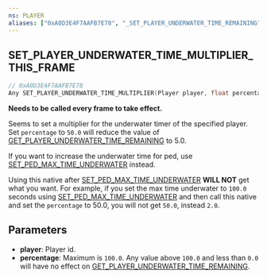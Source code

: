 ```yaml
---
ns: PLAYER
aliases: ["0xA0D3E4F7AAFB7E78", "_SET_PLAYER_UNDERWATER_TIME_REMAINING"]
---
```

## SET_PLAYER_UNDERWATER_TIME_MULTIPLIER_THIS_FRAME

```c
// 0xA0D3E4F7AAFB7E78
Any SET_PLAYER_UNDERWATER_TIME_MULTIPLIER(Player player, float percentage);
```
**Needs to be called every frame to take effect.**

Seems to set a multiplier for the underwater timer of the specified player. Set `percentage` to `50.0` will reduce the value of [GET_PLAYER_UNDERWATER_TIME_REMAINING](#_0xA1FCF8E6AF40B731) to 5.0.

If you want to increase the underwater time for ped, use [SET_PED_MAX_TIME_UNDERWATER](#_0x6BA428C528D9E522) instead. 

Using this native after [SET_PED_MAX_TIME_UNDERWATER](#_0x6BA428C528D9E522) **WILL NOT** get what you want. For example, if you set the max time underwater to `100.0` seconds using [SET_PED_MAX_TIME_UNDERWATER](#_0x6BA428C528D9E522) and then call this native and set the `percentage` to 50.0, you will not get `50.0`, instead `2.0`.

## Parameters
* **player**: Player id.
* **percentage**: Maximum is `100.0`. Any value above `100.0` and less than `0.0` will have no effect on [GET_PLAYER_UNDERWATER_TIME_REMAINING](#_0xA1FCF8E6AF40B731).

